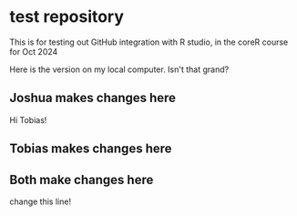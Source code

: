 # test repository 

This is for testing out GitHub integration with R studio, in the coreR course for Oct 2024

Here is the version on my local computer. Isn't that grand?

## Joshua makes changes here

Hi Tobias!

## Tobias makes changes here


## Both make changes here

change this line! 

